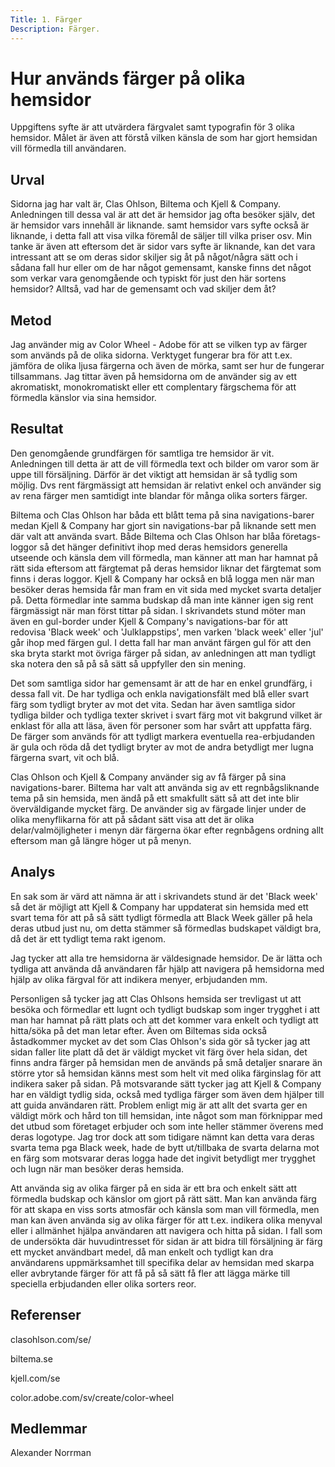 ```yaml
---
Title: 1. Färger
Description: Färger.
---
```

Hur används färger på olika hemsidor
=======================

Uppgiftens syfte är att utvärdera färgvalet samt typografin för 3 olika hemsidor.
Målet är även att förstå vilken känsla de som har gjort hemsidan vill förmedla till användaren.


Urval
-----------------------

Sidorna jag har valt är, Clas Ohlson, Biltema och Kjell & Company. Anledningen till dessa val är att det är hemsidor
jag ofta besöker själv, det är hemsidor vars innehåll är liknande. samt hemsidor vars syfte också är liknande,
i detta fall att visa vilka föremål de säljer till vilka priser osv. 
Min tanke är även att eftersom det är sidor vars syfte är liknande, kan det vara intressant att se om deras sidor skiljer sig åt på något/några sätt och i sådana fall hur eller om de har något gemensamt,
kanske finns det något som verkar vara genomgående och typiskt för just den här sortens hemsidor?
Alltså, vad har de gemensamt och vad skiljer dem åt?


Metod
-----------------------
Jag använder mig av Color Wheel - Adobe för att se vilken typ av färger som används på de olika sidorna. Verktyget fungerar bra för att t.ex. jämföra de olika ljusa färgerna och även de mörka, samt ser hur de fungerar tillsammans.
Jag tittar även på hemsidorna om de använder sig av ett akromatiskt, monokromatiskt eller ett complentary färgschema för att förmedla känslor via sina hemsidor.


Resultat
-----------------------
Den genomgående grundfärgen för samtliga tre hemsidor är vit. Anledningen till detta är att de vill förmedla text och bilder om varor som är uppe till försäljning. Därför är det viktigt att hemsidan är så
tydlig som möjlig. Dvs rent färgmässigt att hemsidan är relativt enkel och använder sig av rena färger men samtidigt inte blandar för många olika sorters färger. 

Biltema och Clas Ohlson har båda ett blått tema på sina navigations-barer medan Kjell & Company har gjort sin navigations-bar på liknande sett men där valt att använda svart. Både Biltema och Clas Ohlson har
blåa företags-loggor så det hänger definitivt ihop med deras hemsidors generella utseende och känsla dem vill förmedla, man känner att man har hamnat på rätt sida eftersom att färgtemat på deras hemsidor liknar
det färgtemat som finns i deras loggor. Kjell & Company har också en blå logga men när man besöker deras hemsida får man fram en vit sida med mycket svarta detaljer på. Detta förmedlar inte samma budskap då
man inte känner igen sig rent färgmässigt när man först tittar på sidan. I skrivandets stund möter man även en gul-border under Kjell & Company's navigations-bar för att redovisa 'Black week' och 'Julklappstips',
men varken 'black week' eller 'jul' går ihop med färgen gul. I detta fall har man använt färgen gul för att den ska bryta starkt mot övriga färger på sidan, av anledningen att man tydligt ska notera den så på så
sätt så uppfyller den sin mening.  

Det som samtliga sidor har gemensamt är att de har en enkel grundfärg, i dessa fall vit. De har tydliga och enkla navigationsfält med blå eller svart färg som tydligt bryter av mot det vita. Sedan har även samtliga sidor
tydliga bilder och tydliga texter skrivet i svart färg mot vit bakgrund vilket är enklast för alla att läsa, även för personer som har svårt att uppfatta färg. De färger som används för att tydligt markera eventuella rea-erbjudanden
är gula och röda då det tydligt bryter av mot de andra betydligt mer lugna färgerna svart, vit och blå.

Clas Ohlson och Kjell & Company använder sig av få färger på sina navigations-barer. Biltema har valt att använda sig av ett regnbågsliknande tema på sin hemsida, men ändå på ett smakfullt sätt så att det inte
blir överväldigande mycket färg. De använder sig av färgade linjer under de olika menyflikarna för att på sådant sätt visa att det är olika delar/valmöjligheter i menyn där färgerna ökar efter regnbågens ordning
allt eftersom man gå längre höger ut på menyn.


Analys
-----------------------
En sak som är värd att nämna är att i skrivandets stund är det 'Black week' så det är möjligt att Kjell & Company har uppdaterat sin hemsida med ett svart tema för att på så
sätt tydligt förmedla att Black Week gäller på hela deras utbud just nu, om detta stämmer så förmedlas budskapet väldigt bra, då det är ett tydligt tema rakt igenom. 

Jag tycker att alla tre hemsidorna är väldesignade hemsidor. De är lätta och tydliga att använda då användaren får hjälp att navigera på hemsidorna med hjälp av olika färgval för att indikera menyer, erbjudanden
mm. 

Personligen så tycker jag att Clas Ohlsons hemsida ser trevligast ut att besöka och förmedlar ett lugnt och tydligt budskap som inger trygghet i att man har hamnat på rätt plats och att det kommer vara enkelt
och tydligt att hitta/söka på det man letar efter. Även om Biltemas sida också åstadkommer mycket av det som Clas Ohlson's sida gör så tycker jag att sidan faller lite platt då det är väldigt mycket vit färg
över hela sidan, det finns andra färger på hemsidan men de används på små detaljer snarare än större ytor så hemsidan känns mest som helt vit med olika färginslag för att indikera saker på sidan. På motsvarande sätt
tycker jag att Kjell & Company har en väldigt tydlig sida, också med tydliga färger som även dem hjälper till att guida användaren rätt. Problem enligt mig är att allt det svarta ger en väldigt mörk och hård ton
till hemsidan, inte något som man förknippar med det utbud som företaget erbjuder och som inte heller stämmer överens med deras logotype. Jag tror dock att som tidigare nämnt kan detta vara deras svarta tema pga Black week,
hade de bytt ut/tillbaka de svarta delarna mot en färg som motsvarar deras logga hade det ingivit betydligt mer trygghet och lugn när man besöker deras hemsida. 

Att använda sig av olika färger på en sida är ett bra och enkelt sätt att förmedla budskap och känslor om gjort på rätt sätt. Man kan använda färg för att skapa en viss sorts atmosfär och känsla som man vill förmedla, men man
kan även använda sig av olika färger för att t.ex. indikera olika menyval eller i allmänhet hjälpa användaren att navigera och hitta på sidan. I fall som de undersökta där huvudintresset för sidan är att bidra
till försäljning är färg ett mycket användbart medel, då man enkelt och tydligt kan dra användarens uppmärksamhet till specifika delar av hemsidan med skarpa eller avbrytande färger för att få på så sätt få fler
att lägga märke till speciella erbjudanden eller olika sorters reor. 





Referenser
-----------------------
clasohlson.com/se/

biltema.se

kjell.com/se

color.adobe.com/sv/create/color-wheel


Medlemmar
-----------------------
Alexander Norrman